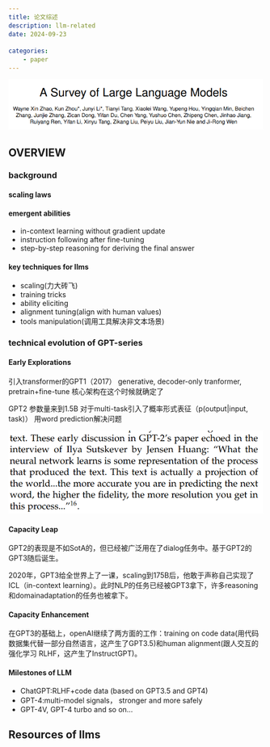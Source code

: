```yaml
---
title: 论文综述
description: llm-related
date: 2024-09-23

categories:
    - paper
---
```

![A Suevey of Large Language Models](image.png)

## OVERVIEW
### background
#### scaling laws

#### emergent abilities
* in-context learning without gradient update
* instruction following after fine-tuning
* step-by-step reasoning for deriving the final answer

#### key techniques for llms
* scaling(力大砖飞)
* training tricks
* ability eliciting
* alignment tuning(align with human values)
* tools manipulation(调用工具解决非文本场景)

### technical evolution of GPT-series
#### Early Explorations
引入transformer的GPT1（2017）
generative, decoder-only tranformer, pretrain+fine-tune 核心架构在这个时候就确定了

GPT2 参数量来到1.5B 对于multi-task引入了概率形式表征（p(output|input, task)） 用word prediction解决问题

![anything is word_prediction](predict_word.png)

#### Capacity Leap
GPT2的表现是不如SotA的，但已经被广泛用在了dialog任务中。基于GPT2的GPT3随后诞生。

2020年，GPT3给全世界上了一课，scaling到175B后，他敢于声称自己实现了ICL（in-context learning）。此时NLP的任务已经被GPT3拿下，许多reasoning和domainadaptation的任务也被拿下。

#### Capacity Enhancement
在GPT3的基础上，openAI继续了两方面的工作：training on code data(用代码数据集代替一部分自然语言，这产生了GPT3.5)和human alignment(跟人交互的强化学习 RLHF，这产生了InstructGPT)。

#### Milestones of LLM
* ChatGPT:RLHF+code data (based on GPT3.5 and GPT4)
* GPT-4:multi-model signals， stronger and more safely
* GPT-4V, GPT-4 turbo and so on...

## Resources of llms

